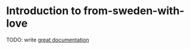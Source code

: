 # Introduction to from-sweden-with-love

TODO: write [great documentation](http://jacobian.org/writing/what-to-write/)
